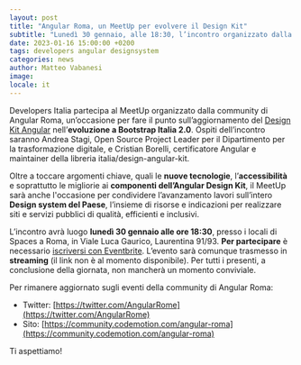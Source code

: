 ```yaml
---
layout: post
title: "Angular Roma, un MeetUp per evolvere il Design Kit"
subtitle: "Lunedì 30 gennaio, alle 18:30, l’incontro organizzato dalla community presso @Spacesworks"
date: 2023-01-16 15:00:00 +0200
tags: developers angular designsystem 
categories: news
author: Matteo Vabanesi
image:  
locale: it
---
```

Developers Italia partecipa al MeetUp organizzato dalla community di Angular Roma, un’occasione per fare il punto sull’aggiornamento del [Design Kit Angular](https://github.com/italia/design-angular-kit) nell’**evoluzione a Bootstrap Italia 2.0**. Ospiti dell’incontro saranno Andrea Stagi, Open Source Project Leader per il Dipartimento per la trasformazione digitale, e Cristian Borelli, certificatore Angular e maintainer della libreria italia/design-angular-kit. 

Oltre a toccare argomenti chiave, quali le **nuove tecnologie**, l’**accessibilità** e soprattutto le migliorie ai **componenti dell’Angular Design Kit**, il MeetUp sarà anche l'occasione per condividere l’avanzamento lavori sull’intero **Design system del Paese**, l’insieme di risorse e indicazioni per realizzare siti e servizi pubblici di qualità, efficienti e inclusivi.

L’incontro avrà luogo **lunedì 30 gennaio alle ore 18:30**, presso i locali di Spaces a Roma, in Viale Luca Gaurico, Laurentina 91/93. **Per partecipare** è necessario [iscriversi con Eventbrite](https://www.eventbrite.it/e/biglietti-angular-roma-meetup-spacesworks-492397473097). L’evento sarà comunque trasmesso in **streaming** (il link non è al momento disponibile). Per tutti i presenti, a conclusione della giornata, non mancherà un momento conviviale.

Per rimanere aggiornato sugli eventi della community di Angular Roma:

* Twitter: [https://twitter.com/AngularRome](https://twitter.com/AngularRome)
* Sito: [https://community.codemotion.com/angular-roma](https://community.codemotion.com/angular-roma) 

Ti aspettiamo!
